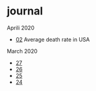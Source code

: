 # journal

Aprili 2020

 * [02](entries/02.04.20.md) Average death rate in USA

March 2020

 * [27](entries/27.03.20.md)
 * [26](entries/26.03.20.md)
 * [25](entries/25.03.20.md)
 * [24](entries/24.03.20.md)
